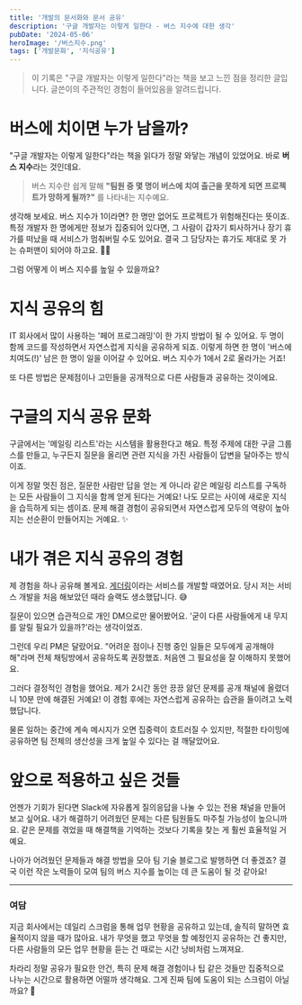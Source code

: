```yaml
---
title: '개발의 문서화와 문서 공유'
description: '구글 개발자는 이렇게 일한다 - 버스 지수에 대한 생각'
pubDate: '2024-05-06'
heroImage: '/버스지수.png'
tags: ['개발문화', '지식공유']
---
```


> 이 기록은 "구글 개발자는 이렇게 일한다"라는 책을 보고 느낀 점을 정리한 글입니다. 글쓴이의 주관적인 경험이 들어있음을 알려드립니다.

# 버스에 치이면 누가 남을까?

"구글 개발자는 이렇게 일한다"라는 책을 읽다가 정말 와닿는 개념이 있었어요. 바로 **버스 지수**라는 것인데요.

> 버스 지수란 쉽게 말해 **"팀원 중 몇 명이 버스에 치여 출근을 못하게 되면 프로젝트가 망하게 될까?"** 를 나타내는 지수예요.

생각해 보세요. 버스 지수가 1이라면? 한 명만 없어도 프로젝트가 위험해진다는 뜻이죠. 특정 개발자 한 명에게만 정보가 집중되어 있다면, 그 사람이 갑자기 퇴사하거나 장기 휴가를 떠났을 때 서비스가 멈춰버릴 수도 있어요. 결국 그 담당자는 휴가도 제대로 못 가는 슈퍼맨이 되어야 하고요. 🦸‍♂️

그럼 어떻게 이 버스 지수를 높일 수 있을까요?

# 지식 공유의 힘

IT 회사에서 많이 사용하는 '페어 프로그래밍'이 한 가지 방법이 될 수 있어요. 두 명이 함께 코드를 작성하면서 자연스럽게 지식을 공유하게 되죠. 이렇게 하면 한 명이 '버스에 치여도(!)' 남은 한 명이 일을 이어갈 수 있어요. 버스 지수가 1에서 2로 올라가는 거죠!

또 다른 방법은 문제점이나 고민들을 공개적으로 다른 사람들과 공유하는 것이에요.

# 구글의 지식 공유 문화

구글에서는 '메일링 리스트'라는 시스템을 활용한다고 해요. 특정 주제에 대한 구글 그룹스를 만들고, 누구든지 질문을 올리면 관련 지식을 가진 사람들이 답변을 달아주는 방식이죠.

이게 정말 멋진 점은, 질문한 사람만 답을 얻는 게 아니라 같은 메일링 리스트를 구독하는 모든 사람들이 그 지식을 함께 얻게 된다는 거예요! 나도 모르는 사이에 새로운 지식을 습득하게 되는 셈이죠. 문제 해결 경험이 공유되면서 자연스럽게 모두의 역량이 높아지는 선순환이 만들어지는 거예요. ✨

# 내가 겪은 지식 공유의 경험

제 경험을 하나 공유해 볼게요. [게더링](https://apps.apple.com/kr/app/%EA%B2%8C%EB%8D%94%EB%A7%81-%ED%95%A8%EA%BB%98-%EC%93%B0%EB%8A%94-%EA%B3%B5%EC%9C%A0-%EC%BA%98%EB%A6%B0%EB%8D%94/id1643475991)이라는 서비스를 개발할 때였어요. 당시 저는 서비스 개발을 처음 해보았던 때라 슬랙도 생소했답니다. 😅

질문이 있으면 습관적으로 개인 DM으로만 물어봤어요. '굳이 다른 사람들에게 내 무지를 알릴 필요가 있을까?'라는 생각이었죠.

그런데 우리 PM은 달랐어요. "어려운 점이나 진행 중인 일들은 모두에게 공개해야 해"라며 전체 채팅방에서 공유하도록 권장했죠. 처음엔 그 필요성을 잘 이해하지 못했어요.

그러다 결정적인 경험을 했어요. 제가 2시간 동안 끙끙 앓던 문제를 공개 채널에 올렸더니 10분 만에 해결된 거예요! 이 경험 후에는 자연스럽게 공유하는 습관을 들이려고 노력했답니다.

물론 일하는 중간에 계속 메시지가 오면 집중력이 흐트러질 수 있지만, 적절한 타이밍에 공유하면 팀 전체의 생산성을 크게 높일 수 있다는 걸 깨달았어요.

# 앞으로 적용하고 싶은 것들

언젠가 기회가 된다면 Slack에 자유롭게 질의응답을 나눌 수 있는 전용 채널을 만들어보고 싶어요. 내가 해결하기 어려웠던 문제는 다른 팀원들도 마주칠 가능성이 높으니까요. 같은 문제를 겪었을 때 해결책을 기억하는 것보다 기록을 찾는 게 훨씬 효율적일 거예요.

나아가 어려웠던 문제들과 해결 방법을 모아 팀 기술 블로그로 발행하면 더 좋겠죠? 결국 이런 작은 노력들이 모여 팀의 버스 지수를 높이는 데 큰 도움이 될 것 같아요!

---

### 여담

지금 회사에서는 데일리 스크럼을 통해 업무 현황을 공유하고 있는데, 솔직히 말하면 효율적이지 않을 때가 많아요. 내가 무엇을 했고 무엇을 할 예정인지 공유하는 건 좋지만, 다른 사람들의 모든 업무 현황을 듣는 건 때로는 시간 낭비처럼 느껴져요.

차라리 정말 공유가 필요한 안건, 특히 문제 해결 경험이나 팁 같은 것들만 집중적으로 나누는 시간으로 활용하면 어떨까 생각해요. 그게 진짜 팀에 도움이 되는 스크럼이 아닐까요? 🤔
